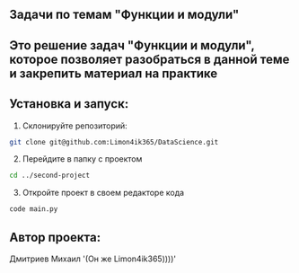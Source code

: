 ## Задачи по темам "Функции и модули"

## Это решение задач "Функции и модули", которое позволяет разобраться в данной теме и закрепить материал на практике

## Установка и запуск:
1. Склонируйте репозиторий:
```bash
git clone git@github.com:Limon4ik365/DataScience.git
```
2. Перейдите в папку с проектом
```bash
cd ../second-project
```
3. Откройте проект в своем редакторе кода
```bash
code main.py
```

## Автор проекта:
Дмитриев Михаил '(Он же Limon4ik365))))'